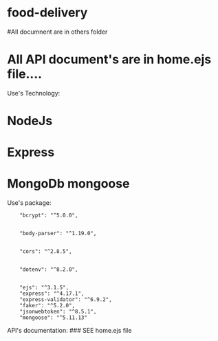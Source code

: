 # food-delivery

#All documnent are in others folder

# All API document's are in home.ejs file....
Use's Technology:
# NodeJs
# Express
# MongoDb mongoose

Use's package:


        "bcrypt": "^5.0.0",
        
        
        "body-parser": "^1.19.0",
        
        
        "cors": "^2.8.5",
        
        
        "dotenv": "^8.2.0",
        
        
        "ejs": "^3.1.5",
        "express": "^4.17.1",
        "express-validator": "^6.9.2",
        "faker": "^5.2.0",
        "jsonwebtoken": "^8.5.1",
        "mongoose": "^5.11.13"

API's documentation:
        ### SEE home.ejs file
